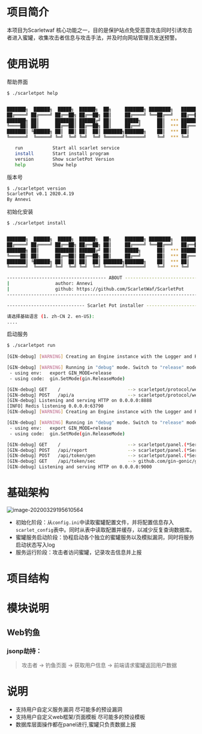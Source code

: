 # 项目简介

本项目为Scarletwaf 核心功能之一，目的是保护站点免受恶意攻击同时引诱攻击者进入蜜罐，收集攻击者信息与攻击手法，并及时向网站管理员发送预警。


# 使用说明

帮助界面
```bash
$ ./scarletpot help   


███████╗  ██████╗  █████╗  ██████╗  ██╗     ███████╗ ████████╗   ██████╗  ██████╗ ████████╗
██╔════╝ ██╔════╝ ██╔══██╗ ██╔══██╗ ██║     ██╔════╝ ╚══██╔══╝   ██╔══██╗██╔═══██╗╚══██╔══╝
███████╗ ██║      ███████║ ██████╔╝ ██║     █████╗      ██║  *** ██████╔╝██║   ██║   ██║   
╚════██║ ██║      ██╔══██║ ██╔══██╗ ██║     ██╔══╝      ██║  *** ██╔═══╝ ██║   ██║   ██║   
███████║ ╚██████╗ ██║  ██║ ██║  ██║ ███████╗███████╗    ██║  *** ██║     ╚██████╔╝   ██║   
╚══════╝  ╚═════╝ ╚═╝  ╚═╝ ╚═╝  ╚═╝ ╚══════╝╚══════╝    ╚═╝  *** ╚═╝      ╚═════╝    ╚═╝

   run           Start all scarlet service
   install       Start install program
   version       Show scarletPot Version
   help          Show help

```

版本号
```bash
$ ./scarletpot version
ScarletPot v0.1 2020.4.19
By Annevi
```

初始化安装
```bash
$ ./scarletpot install


███████╗  ██████╗  █████╗  ██████╗  ██╗     ███████╗ ████████╗   ██████╗  ██████╗ ████████╗
██╔════╝ ██╔════╝ ██╔══██╗ ██╔══██╗ ██║     ██╔════╝ ╚══██╔══╝   ██╔══██╗██╔═══██╗╚══██╔══╝
███████╗ ██║      ███████║ ██████╔╝ ██║     █████╗      ██║  *** ██████╔╝██║   ██║   ██║   
╚════██║ ██║      ██╔══██║ ██╔══██╗ ██║     ██╔══╝      ██║  *** ██╔═══╝ ██║   ██║   ██║   
███████║ ╚██████╗ ██║  ██║ ██║  ██║ ███████╗███████╗    ██║  *** ██║     ╚██████╔╝   ██║   
╚══════╝  ╚═════╝ ╚═╝  ╚═╝ ╚═╝  ╚═╝ ╚══════╝╚══════╝    ╚═╝  *** ╚═╝      ╚═════╝    ╚═╝

------------------------------------- ABOUT ---------------------------------------
|                 author: Annevi                                                  |
|                 github: https://github.com/ScarletWaf/ScarletPot                |
-----------------------------------------------------------------------------------

----------------------------- Scarlet Pot installer -------------------------------

请选择基础语言 (1. zh-CN 2. en-US): 
....
```

启动服务
```bash
$ ./scarletpot run 
     
[GIN-debug] [WARNING] Creating an Engine instance with the Logger and Recovery middleware already attached.

[GIN-debug] [WARNING] Running in "debug" mode. Switch to "release" mode in production.
 - using env:   export GIN_MODE=release
 - using code:  gin.SetMode(gin.ReleaseMode)

[GIN-debug] GET    /                         --> scarletpot/protocol/web.initJsonp.func1 (3 handlers)
[GIN-debug] POST   /api/a                    --> scarletpot/protocol/web.initJsonp.func2 (3 handlers)
[GIN-debug] Listening and serving HTTP on 0.0.0.0:8888
[INFO] Redis listening 0.0.0.0:63790
[GIN-debug] [WARNING] Creating an Engine instance with the Logger and Recovery middleware already attached.

[GIN-debug] [WARNING] Running in "debug" mode. Switch to "release" mode in production.
 - using env:   export GIN_MODE=release
 - using code:  gin.SetMode(gin.ReleaseMode)

[GIN-debug] GET    /                         --> scarletpot/panel.(*Service).initRouter.func1 (3 handlers)
[GIN-debug] POST   /api/report               --> scarletpot/panel.(*Service).initRouter.func2 (3 handlers)
[GIN-debug] POST   /api/token/gen            --> scarletpot/panel.(*Service).initRouter.func3 (3 handlers)
[GIN-debug] GET    /api/token/sec            --> github.com/gin-gonic/gin.RecoveryWithWriter.func1 (2 handlers)
[GIN-debug] Listening and serving HTTP on 0.0.0.0:9000

```
# 基础架构

![image-20200329195610564](http://pic.lwh.red/image-20200329195610564.png)

- 初始化阶段：从`config.ini`中读取蜜罐配置文件，并将配置信息存入`scarlet_config`表中。同时从表中读取配置并缓存，以减少反复查询数据库。
- 蜜罐服务启动阶段：协程启动各个独立的蜜罐服务以及模拟漏洞，同时将服务启动状态写入log
- 服务运行阶段：攻击者访问蜜罐，记录攻击信息并上报



# 项目结构



# 模块说明
## Web钓鱼
### jsonp劫持：
> 攻击者 -> 钓鱼页面 -> 获取用户信息 -> 前端请求蜜罐返回用户数据

# 说明

- 支持用户自定义服务漏洞 尽可能多的预设漏洞
- 支持用户自定义web框架/页面模板 尽可能多的预设模板
- 数据库层面操作都在panel进行,蜜罐只负责数据上报